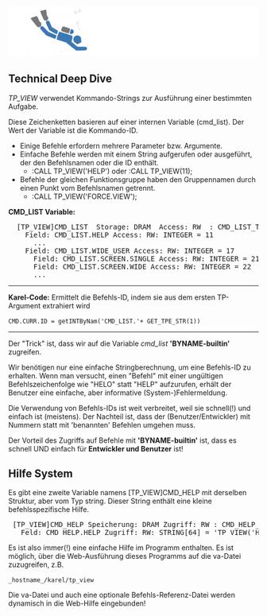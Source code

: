 ![diver](./assets/diver.png)
## Technical Deep Dive


*TP_VIEW* verwendet Kommando-Strings zur Ausführung einer bestimmten Aufgabe.

Diese Zeichenketten basieren auf einer internen Variable (cmd_list). Der Wert der Variable ist die Kommando-ID.

- Einige Befehle erfordern mehrere Parameter bzw. Argumente.
- Einfache Befehle werden mit einem String aufgerufen oder ausgeführt, der den Befehlsnamen oder die ID enthält.
  - :CALL TP_VIEW('HELP') oder :CALL TP_VIEW(11);
- Befehle der gleichen Funktionsgruppe haben den Gruppennamen durch einen Punkt vom Befehlsnamen getrennt.
  - :CALL TP_VIEW('FORCE.VIEW');

**CMD_LIST Variable:**

<pre>  [TP_VIEW]CMD_LIST  Storage: DRAM  Access: RW  : CMD_LIST_T =
    Field: CMD_LIST.HELP Access: RW: INTEGER = 11
      ...
    Field: CMD_LIST.WIDE_USER Access: RW: INTEGER = 17
      Field: CMD_LIST.SCREEN.SINGLE Access: RW: INTEGER = 21
      Field: CMD_LIST.SCREEN.WIDE Access: RW: INTEGER = 22
      ...
</pre>
---
**Karel-Code:** Ermittelt die Befehls-ID, indem sie aus dem ersten TP-Argument extrahiert wird

    CMD.CURR.ID = getINTByNam('CMD_LIST.'+ GET_TPE_STR(1)) 
---

Der "Trick" ist, dass wir auf die Variable *cmd_list* **'BYNAME-builtin'** zugreifen.

Wir benötigen nur eine einfache Stringberechnung, um eine Befehls-ID zu erhalten.
Wenn man versucht, einen "Befehl" mit einer ungültigen Befehlszeichenfolge wie "HELO" statt "HELP" aufzurufen, erhält der Benutzer eine einfache, aber informative (System-)Fehlermeldung.

Die Verwendung von Befehls-IDs ist weit verbreitet, weil sie schnell(!) und einfach ist (meistens). Der Nachteil ist, dass der (Benutzer/Entwickler)  mit Nummern statt mit 'benannten' Befehlen umgehen muss. 

Der Vorteil des Zugriffs auf Befehle mit **'BYNAME-builtin'** ist, dass es schnell UND einfach für 
**Entwickler und Benutzer** ist!

## Hilfe System

Es gibt eine zweite Variable namens [TP_VIEW]CMD_HELP mit derselben Struktur, aber vom Typ string.
Dieser String enthält eine kleine befehlsspezifische Hilfe.

<pre> [TP_VIEW]CMD_HELP Speicherung: DRAM Zugriff: RW : CMD_HELP_T = 
   Feld: CMD_HELP.HELP Zugriff: RW: STRING[64] = 'TP_VIEW('HELP'); zeige Web_Hilfe dieses Programms'
</pre>

Es ist also immer(!) eine einfache Hilfe im Programm enthalten.
Es ist möglich, über die Web-Ausführung dieses Programms auf die va-Datei zuzugreifen, z.B.

    _hostname_/karel/tp_view

Die va-Datei und auch eine optionale Befehls-Referenz-Datei werden dynamisch in die Web-Hilfe eingebunden!